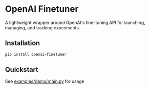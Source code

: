 # OpenAI Finetuner

A lightweight wrapper around OpenAI's fine-tuning API for launching, managing, and tracking experiments.

## Installation

```bash
pip install openai-finetuner
```

## Quickstart

See [examples/demo/main.py](examples/demo/main.py) for usage
